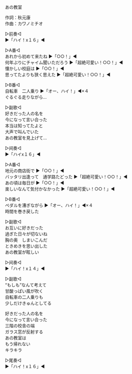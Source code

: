 あの教室  
  
作詞：秋元康  
作曲：カワノミチオ  
  
▷前奏◁  
▶「ハイ！x１６」◀   
  
▷A番◁  
あれから初めて来たね ▶「○○！」◀   
何年ぶりにチャイム聞いただろう ▶「超絶可愛い！○○！」◀    
懐かしい校庭は ▶「○○！」◀   
思ってたよりも狭く思えた ▶「超絶可愛い！○○！」◀   
  
▷B番◁  
自転車　二人乗り ▶「オー、ハイ！」◀×４   
ぐるぐる走りながら…  
  
▷副歌◁  
好きだった人の名を  
今になって言い合った  
本当は知ってたよと  
大声で叫んでいた  
あの教室を見上げて…  
  
▷间奏◁  
▶「ハイx１６」◀   
  
▷A番◁  
地元の商店街で ▶「○○！」◀   
バッタリ出逢って　通学路たどった ▶「超絶可愛い！○○！」◀   
あの頃は毎日が ▶「○○！」◀   
楽しいなんて気付かなかった ▶「超絶可愛い！○○！」◀   
  
▷B番◁  
ペダルを漕ぎながら ▶「オー、ハイ！」◀×４   
時間を巻き戻した  
  
▷副歌◁  
お互いに好きだった  
過ぎた日々が切ないね  
胸の奥　しまいこんだ  
ときめきを思い出した  
あの教室が眩しい  
  
▷间奏◁  
▶「ハイ！x１４」◀   
  
▷副歌◁  
“もしも”なんて考えて  
甘酸っぱい風が吹く  
自転車の二人乗りも  
少しだけきゅんとしてる  
  
好きだった人の名を  
今になって言い合った  
三階の校舎の端  
ガラス窓が反射する  
あの教室は  
もう帰れない  
キラキラ  
  
▷尾奏◁  
▶「ハイ！x１６」◀   
